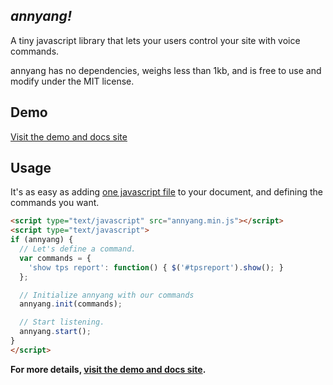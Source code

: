 *annyang!*
-----------------------------------------------

A tiny javascript library that lets your users control your site with voice commands.

annyang has no dependencies, weighs less than 1kb, and is free to use and modify under the MIT license.

Demo
----
[Visit the demo and docs site](https://www.talater.com/annyang)

Usage
-----
It's as easy as adding [one javascript file](https://github.com/TalAter/annyang/blob/master/annyang.min.js) to your document, and defining the commands you want.
````html
<script type="text/javascript" src="annyang.min.js"></script>
<script type="text/javascript">
if (annyang) {
  // Let's define a command.
  var commands = {
    'show tps report': function() { $('#tpsreport').show(); }
  };

  // Initialize annyang with our commands
  annyang.init(commands);

  // Start listening.
  annyang.start();
}
</script>
````

**For more details, [visit the demo and docs site](https://www.talater.com/annyang).**
